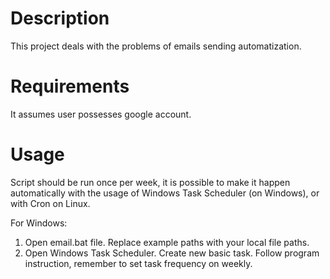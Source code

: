 # Description

This project deals with the problems of emails sending automatization.
 
 # Requirements 
 It assumes user possesses google account.
 
 # Usage
 Script should be run once per week, it is possible to make it happen automatically with the usage of Windows Task Scheduler (on Windows), or with Cron on Linux.
 
 For Windows:
 1. Open email.bat file. Replace example paths with your local file paths.
 2. Open Windows Task Scheduler. Create new basic task. Follow program instruction, remember to set task frequency on weekly.
 
 